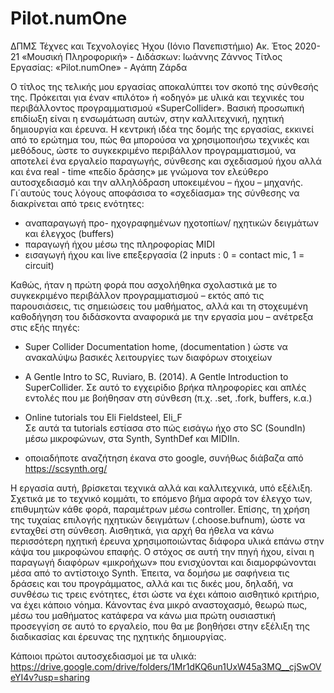 # Pilot.numOne


ΔΠΜΣ Τέχνες και Τεχνολογίες Ήχου (Ιόνιο Πανεπιστήμιο)
Ακ. Έτος 2020-21
«Μουσική Πληροφορική» - Διδάσκων: Ιωάννης Ζάννος
Τίτλος Εργασίας: «Pilot.numOne» - Αγάπη Ζάρδα

Ο τίτλος της τελικής μου εργασίας αποκαλύπτει τον σκοπό της σύνθεσής της. Πρόκειται για έναν «πιλότο»  ή «οδηγό» με υλικά και τεχνικές του περιβάλλοντος προγραμματισμού «SuperCollider». Βασική προσωπική επιδίωξη είναι η ενσωμάτωση αυτών, στην καλλιτεχνική, ηχητική δημιουργία και έρευνα. 
Η κεντρική ιδέα της δομής της εργασίας, εκκινεί από το ερώτημα του, πώς θα μπορούσα να χρησιμοποιήσω τεχνικές και μεθόδους, ώστε το συγκεκριμένο περιβάλλον προγραμματισμού, να αποτελεί  ένα εργαλείο παραγωγής, σύνθεσης και σχεδιασμού ήχου αλλά και ένα real - time «πεδίο δράσης» με γνώμονα τον ελεύθερο αυτοσχεδιασμό και την αλληλόδραση υποκειμένου – ήχου – μηχανής. 
Γι΄αυτούς τους λόγους αποφάσισα το «σχεδίασμα» της σύνθεσης να διακρίνεται από τρεις ενότητες:

- αναπαραγωγή προ- ηχογραφημένων ηχοτοπίων/ ηχητικών δειγμάτων και έλεγχος (buffers)
- παραγωγή ήχου μέσω της πληροφορίας MIDI
- εισαγωγή ήχου και live επεξεργασία  (2 inputs : 0 = contact mic, 1 = circuit)

Καθώς, ήταν η πρώτη φορά που ασχολήθηκα σχολαστικά με το συγκεκριμένο περιβάλλον προγραμματισμού – εκτός από τις παρουσιάσεις, τις σημειώσεις του μαθήματος, αλλά και τη στοχευμένη καθοδήγηση του διδάσκοντα αναφορικά με την εργασία μου – ανέτρεξα στις εξής πηγές:
- Super Collider Documentation home,  (documentation ) ώστε να ανακαλύψω βασικές λειτουργίες των διαφόρων στοιχείων

- A Gentle Intro to SC, Ruviaro, B. (2014). A Gentle Introduction to SuperCollider. 
Σε αυτό το εγχειρίδιο βρήκα πληροφορίες  και απλές εντολές που με βοήθησαν στη σύνθεση (π.χ. .set, .fork, buffers, κ.α.)

- Online tutorials του Eli Fieldsteel, Eli_F    
Σε αυτά τα tutorials εστίασα στο πώς εισάγω ήχο στο SC (SoundIn) μέσω μικροφώνων, στα Synth, SynthDef και MIDIIn.

- οποιαδήποτε αναζήτηση έκανα στο google, συνήθως διάβαζα από 
https://scsynth.org/

Η εργασία αυτή, βρίσκεται τεχνικά αλλά και καλλιτεχνικά, υπό εξέλιξη. Σχετικά με το τεχνικό κομμάτι, το επόμενο βήμα αφορά τον έλεγχο των, επιθυμητών κάθε φορά, παραμέτρων μέσω controller. Επίσης, τη χρήση της τυχαίας επιλογής ηχητικών δειγμάτων (.choose.bufnum), ώστε να ενταχθεί στη σύνθεση. Αισθητικά, για αρχή θα ήθελα να κάνω περισσότερη ηχητική έρευνα χρησιμοποιώντας διάφορα υλικά επάνω στην κάψα του μικροφώνου επαφής. Ο στόχος σε αυτή την πηγή ήχου, είναι η παραγωγή διαφόρων «μικροήχων» που ενισχύονται και διαμορφώνονται μέσα από το αντίστοιχο Synth. Έπειτα, να δομήσω με σαφήνεια τις δράσεις και του προγράμματος, αλλά και τις δικές μου, δηλαδή, να συνθέσω τις τρεις ενότητες, έτσι ώστε να έχει κάποιο αισθητικό κριτήριο, να έχει κάποιο νόημα.
Κάνοντας ένα μικρό αναστοχασμό, θεωρώ πως, μέσω του μαθήματος κατάφερα να κάνω μια πρώτη ουσιαστική προσεγγίση σε αυτό το εργαλείο, που θα με βοηθήσει στην εξέλιξη της διαδικασίας και έρευνας της ηχητικής δημιουργίας. 

Κάποιοι πρώτοι αυτοσχεδιασμοί με τα υλικά:
https://drive.google.com/drive/folders/1Mr1dKQ6un1UxW45a3MQ__cjSwOVeYI4v?usp=sharing
